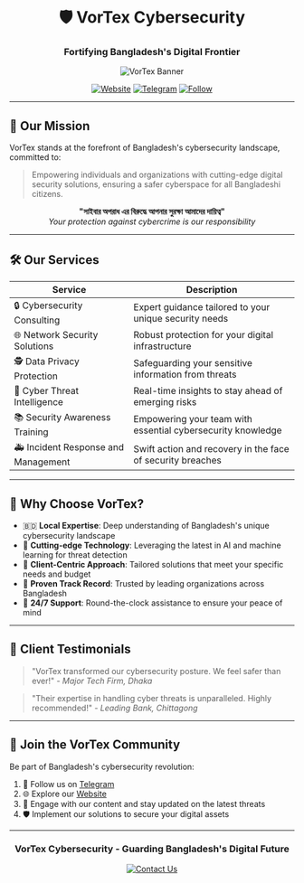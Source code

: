 <div align="center">
  
# 🛡️ VorTex Cybersecurity

### Fortifying Bangladesh's Digital Frontier

![VorTex Banner](https://via.placeholder.com/800x200?text=VorTex+Cybersecurity)

[![Website](https://img.shields.io/badge/Website-vortexnetwork.tech-blue?style=for-the-badge&logo=internet-explorer)](https://vortexnetwork.tech/)
[![Telegram](https://img.shields.io/badge/Telegram-VorTexCyberBD-blue?style=for-the-badge&logo=telegram)](https://t.me/VorTexCyberBD)
[![Follow](https://img.shields.io/github/followers/VorTexCyberBD?style=for-the-badge&logo=github)](https://github.com/VorTexCyberBD)

</div>

---

## 🚀 Our Mission

VorTex stands at the forefront of Bangladesh's cybersecurity landscape, committed to:

> Empowering individuals and organizations with cutting-edge digital security solutions, ensuring a safer cyberspace for all Bangladeshi citizens.

<div align="center">

**"সাইবার অপরাধ এর বিরুদ্ধে আপনার সুরক্ষা আমাদের দায়িত্ব"**  
*Your protection against cybercrime is our responsibility*

</div>

---

## 🛠️ Our Services

| Service | Description |
|---------|-------------|
| 🔒 Cybersecurity Consulting | Expert guidance tailored to your unique security needs |
| 🌐 Network Security Solutions | Robust protection for your digital infrastructure |
| 🕵️ Data Privacy Protection | Safeguarding your sensitive information from threats |
| 🚨 Cyber Threat Intelligence | Real-time insights to stay ahead of emerging risks |
| 📚 Security Awareness Training | Empowering your team with essential cybersecurity knowledge |
| 🚑 Incident Response and Management | Swift action and recovery in the face of security breaches |

---

## 💪 Why Choose VorTex?

- 🇧🇩 **Local Expertise**: Deep understanding of Bangladesh's unique cybersecurity landscape
- 🔬 **Cutting-edge Technology**: Leveraging the latest in AI and machine learning for threat detection
- 👥 **Client-Centric Approach**: Tailored solutions that meet your specific needs and budget
- 🌟 **Proven Track Record**: Trusted by leading organizations across Bangladesh
- 🔧 **24/7 Support**: Round-the-clock assistance to ensure your peace of mind

---

## 🌟 Client Testimonials

> "VorTex transformed our cybersecurity posture. We feel safer than ever!" - *Major Tech Firm, Dhaka*

> "Their expertise in handling cyber threats is unparalleled. Highly recommended!" - *Leading Bank, Chittagong*

---

## 🤝 Join the VorTex Community

Be part of Bangladesh's cybersecurity revolution:

1. 📱 Follow us on [Telegram](https://t.me/VorTexCyberBD)
2. 🌐 Explore our [Website](https://vortexnetwork.tech/)
3. 💼 Engage with our content and stay updated on the latest threats
4. 🛡️ Implement our solutions to secure your digital assets

---

<div align="center">

### VorTex Cybersecurity - Guarding Bangladesh's Digital Future

[![Contact Us](https://img.shields.io/badge/Contact%20Us-Get%20Protected%20Today-green?style=for-the-badge&logo=gmail)](mailto:contact@vortexnetwork.tech)

</div>
